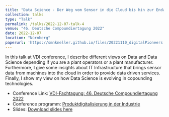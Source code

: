 ```yaml
---
title: "Data Science - Der Weg vom Sensor in die Cloud bis hin zur Endanwendung"
collection: talks
type: "Talk"
permalink: /talks/2022-12-07-talk-4
venue: "46. Deutsche Compoundiertagung 2022"
date: 2022-12-07
location: "Nürnberg"
paperurl: 'https://smnkneller.github.io/files/20221110_digitalPioneers.pdf'
---
```


In this talk at VDI conference, I describe different views on Data and Data Science depending if you are a plant operators or a plant manufacturer. Furthermore, I give some insights about IT Infrastructure that brings sensor data from machines into the cloud in order to provide data driven services. Finally, I show my view on how Data Science is evolving in copounding technologies.

- Conference Link: [VDI-Fachtagung: 46. Deutsche Compoundiertagung 2022](https://www.vdi-wissensforum.de/weiterbildung-kunststoff/deutsche-compoundiertagung/)
- Conference programm: [Produktdigitalisierung in der Industrie](https://smnkneller.github.io/files/20221207_compound_programm.pdf)
- Slides: [Download slides here](https://smnkneller.github.io/files/20221207_compoundiertagung.pdf)